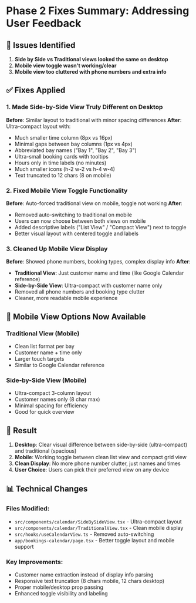 # Phase 2 Fixes Summary: Addressing User Feedback

## 🐛 Issues Identified
1. **Side by Side vs Traditional views looked the same on desktop**
2. **Mobile view toggle wasn't working/clear**
3. **Mobile view too cluttered with phone numbers and extra info**

## ✅ Fixes Applied

### 1. Made Side-by-Side View Truly Different on Desktop
**Before**: Similar layout to traditional with minor spacing differences
**After**: Ultra-compact layout with:
- Much smaller time column (8px vs 16px)
- Minimal gaps between bay columns (1px vs 4px)
- Abbreviated bay names ("Bay 1", "Bay 2", "Bay 3")
- Ultra-small booking cards with tooltips
- Hours only in time labels (no minutes)
- Much smaller icons (h-2 w-2 vs h-4 w-4)
- Text truncated to 12 chars (8 on mobile)

### 2. Fixed Mobile View Toggle Functionality
**Before**: Auto-forced traditional view on mobile, toggle not working
**After**: 
- Removed auto-switching to traditional on mobile
- Users can now choose between both views on mobile
- Added descriptive labels ("List View" / "Compact View") next to toggle
- Better visual layout with centered toggle and labels

### 3. Cleaned Up Mobile View Display
**Before**: Showed phone numbers, booking types, complex display info
**After**: 
- **Traditional View**: Just customer name and time (like Google Calendar reference)
- **Side-by-Side View**: Ultra-compact with customer name only
- Removed all phone numbers and booking type clutter
- Cleaner, more readable mobile experience

## 📱 Mobile View Options Now Available

### Traditional View (Mobile)
- Clean list format per bay
- Customer name + time only
- Larger touch targets
- Similar to Google Calendar reference

### Side-by-Side View (Mobile)  
- Ultra-compact 3-column layout
- Customer names only (8 char max)
- Minimal spacing for efficiency
- Good for quick overview

## 🎯 Result

1. **Desktop**: Clear visual difference between side-by-side (ultra-compact) and traditional (spacious)
2. **Mobile**: Working toggle between clean list view and compact grid view
3. **Clean Display**: No more phone number clutter, just names and times
4. **User Choice**: Users can pick their preferred view on any device

## 📊 Technical Changes

### Files Modified:
- `src/components/calendar/SideBySideView.tsx` - Ultra-compact layout
- `src/components/calendar/TraditionalView.tsx` - Clean mobile display
- `src/hooks/useCalendarView.ts` - Removed auto-switching
- `app/bookings-calendar/page.tsx` - Better toggle layout and mobile support

### Key Improvements:
- Customer name extraction instead of display info parsing
- Responsive text truncation (8 chars mobile, 12 chars desktop)
- Proper mobile/desktop prop passing
- Enhanced toggle visibility and labeling 